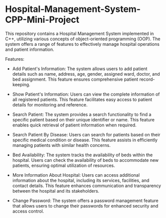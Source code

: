 # Hospital-Management-System-CPP-Mini-Project
This repository contains a Hospital Management System implemented in C++, utilizing various concepts of object-oriented programming (OOP). The system offers a range of features to effectively manage hospital operations and patient information.

Features: 

- Add Patient's Information: The system allows users to add patient details such as name, address, age, gender, assigned ward, doctor, and bed assignment. This feature ensures comprehensive patient record-keeping.

- Show Patient's Information: Users can view the complete information of all registered patients. This feature facilitates easy access to patient details for monitoring and reference.

- Search Patient: The system provides a search functionality to find a specific patient based on their unique identifier or name. This feature enables quick retrieval of patient information when required.

- Search Patient By Disease: Users can search for patients based on their specific medical condition or disease. This feature assists in efficiently managing patients with similar health concerns.

- Bed Availability: The system tracks the availability of beds within the hospital. Users can check the availability of beds to accommodate new patients, ensuring optimal utilization of resources.

- More Information About Hospital: Users can access additional information about the hospital, including its services, facilities, and contact details. This feature enhances communication and transparency between the hospital and its stakeholders.

- Change Password: The system offers a password management feature that allows users to change their passwords for enhanced security and access control.
